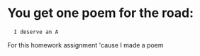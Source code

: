 # You get one poem for the road:

      I deserve an A
For this homework assignment
   'cause I made a poem
